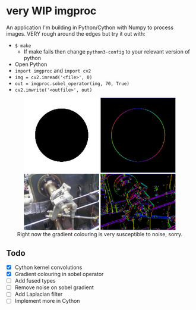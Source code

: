 # very WIP imgproc

An application I'm building in Python/Cython with Numpy to process images. VERY rough around the edges but try it out with:

* `$ make`
    * If make fails then change `python3-config` to your relevant version of python
* Open Python
* `import imgproc` and `import cv2`
* `img = cv2.imread('<file>', 0)`
* `out = imgproc.sobel_operator(img, 70, True)`
* `cv2.imwrite('<outfile>', out)`

<div align="center">
    <img style="width: 40%" src="examples/circle.jpg"/>
    <img style="width: 40%" src="examples/circle-grad.jpg"/>
</div>

<div align="center">
    <img style="width: 40%" src="examples/valve.png"/>
    <img style="width: 40%" src="examples/valve-grad.png"/> <br>
Right now the gradient colouring is very susceptible to noise, sorry.
</div>

## Todo

- [x] Cython kernel convolutions
- [x] Gradient colouring in sobel operator
- [ ] Add fused types
- [ ] Remove noise on sobel gradient
- [ ] Add Laplacian filter
- [ ] Implement more in Cython
